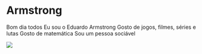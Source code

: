 # Armstrong
Bom dia todos
Eu sou o Eduardo Armstrong
Gosto de jogos, filmes, séries e lutas
Gosto de matemática
Sou um pessoa sociável






![](https://media.tenor.com/eSZGdTrp73QAAAAC/jojos-bizarre-adventure-anime.gif)
